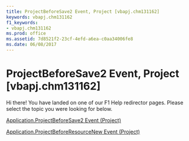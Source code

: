```yaml
---
title: ProjectBeforeSave2 Event, Project [vbapj.chm131162]
keywords: vbapj.chm131162
f1_keywords:
- vbapj.chm131162
ms.prod: office
ms.assetid: 7d8521f2-23cf-4efd-a6ea-c0aa34006fe8
ms.date: 06/08/2017
---
```



# ProjectBeforeSave2 Event, Project [vbapj.chm131162]

Hi there! You have landed on one of our F1 Help redirector pages. Please select the topic you were looking for below.

[Application.ProjectBeforeSave2 Event (Project)](http://msdn.microsoft.com/library/5afcdb4c-85e6-183c-f6e7-333d2a7ea3d4%28Office.15%29.aspx)

[Application.ProjectBeforeResourceNew Event (Project)](http://msdn.microsoft.com/library/a432c713-d1fa-0743-ff4e-90fbd724dfe4%28Office.15%29.aspx)


